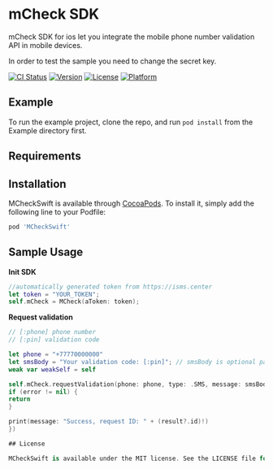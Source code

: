 # mCheck SDK 

mCheck SDK for ios let you integrate the mobile phone number validation API in mobile devices.

In order to test the sample you need to change the secret key.

[![CI Status](https://img.shields.io/travis/Kurdakrx/MCheckSwift.svg?style=flat)](https://travis-ci.org/Kurdakrx/MCheckSwift)
[![Version](https://img.shields.io/cocoapods/v/MCheckSwift.svg?style=flat)](https://cocoapods.org/pods/MCheckSwift)
[![License](https://img.shields.io/cocoapods/l/MCheckSwift.svg?style=flat)](https://cocoapods.org/pods/MCheckSwift)
[![Platform](https://img.shields.io/cocoapods/p/MCheckSwift.svg?style=flat)](https://cocoapods.org/pods/MCheckSwift)

## Example

To run the example project, clone the repo, and run `pod install` from the Example directory first.

## Requirements

## Installation

MCheckSwift is available through [CocoaPods](https://cocoapods.org). To install
it, simply add the following line to your Podfile:

```ruby
pod 'MCheckSwift'
```

## Sample Usage

**Init SDK**
```swift
//automatically generated token from https://isms.center
let token = "YOUR_TOKEN";
self.mCheck = MCheck(aToken: token);
```
**Request validation**
```swift
// [:phone] phone number
// [:pin] validation code

let phone = "+77770000000"
let smsBody = "Your validation code: [:pin]"; // smsBody is optional param, and maybe is null
weak var weakSelf = self

self.mCheck.requestValidation(phone: phone, type: .SMS, message: smsBody, callback: {result, error -> Void in
if (error != nil) {
return
}

print(message: "Success, request ID: " + (result?.id)!)
})

## License

MCheckSwift is available under the MIT license. See the LICENSE file for more info.
